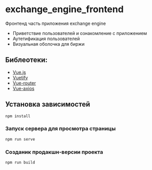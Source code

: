 # exchange_engine_frontend
Фронтенд часть приложения exchange engine
- Приветствие пользователей и ознакомление с приложением
- Аутетификация пользователей
- Визуальная оболочка для биржи

## Библеотеки:
- [Vue.js](https://ru.vuejs.org/)
- [Vuetify](https://vuetifyjs.com/en/)
- [Vue-router](https://router.vuejs.org/ru/)
- [Vue-axios](https://ru.vuejs.org/v2/cookbook/using-axios-to-consume-apis.html)

## Установка зависимостей
```
npm install
```

### Запуск сервера для просмотра страницы
```
npm run serve
```

### Созданик продакшн-версии проекта
```
npm run build
```
